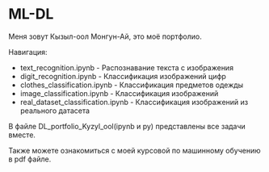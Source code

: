 # ML-DL
Меня зовут Кызыл-оол Монгун-Ай, это моё портфолио.

Навигация:

- text_recognition.ipynb - Распознавание текста с изображения
- digit_recognition.ipynb - Классификация изображений цифр
- clothes_classification.ipynb - Классификация предметов одежды
- image_classification.ipynb - Классификация изображений
- real_dataset_classification.ipynb - Классификация изображений из реального датасета

В файле DL_portfolio_Kyzyl_ool(ipynb и py) представлены все задачи вместе.

Также можете ознакомиться с моей курсовой по машинному обучению в pdf файле.
